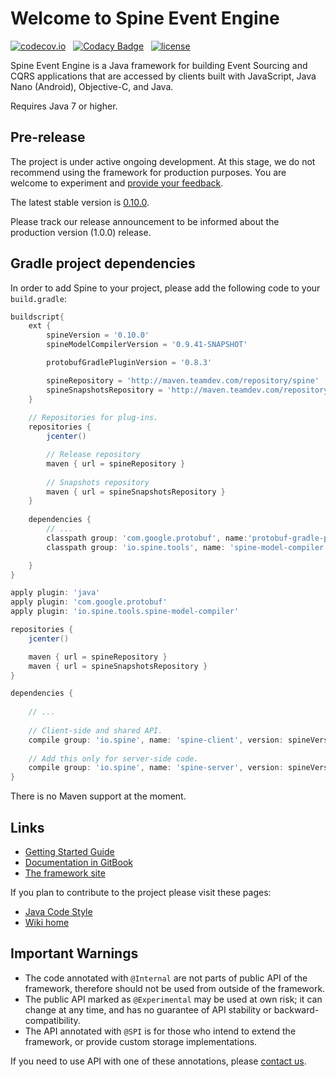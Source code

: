 # Welcome to Spine Event Engine

 [![codecov.io](https://codecov.io/github/SpineEventEngine/core-java/coverage.svg?branch=master)](https://codecov.io/github/SpineEventEngine/core-java?branch=master) &nbsp;
 [![Codacy Badge](https://api.codacy.com/project/badge/Grade/dc09a913cbe544dba54a21116d3f5fc7)](https://www.codacy.com/app/SpineEventEngine/core-java?utm_source=github.com&amp;utm_medium=referral&amp;utm_content=SpineEventEngine/core-java&amp;utm_campaign=Badge_Grade) &nbsp;
[![license](https://img.shields.io/badge/license-Apache%20License%202.0-blue.svg?style=flat)](http://www.apache.org/licenses/LICENSE-2.0)

Spine Event Engine is a Java framework for building Event Sourcing and CQRS applications that are accessed by
clients built with JavaScript, Java Nano (Android), Objective-C, and Java.

Requires Java 7 or higher.

## Pre-release
The project is under active ongoing development. At this stage, we do not recommend using the framework for production purposes.
You are welcome to experiment and [provide your feedback][email-developers].

The latest stable version is [0.10.0][latest-release].

Please track our release announcement to be informed about the production version (1.0.0) release.  

## Gradle project dependencies

In order to add Spine to your project, please add the following code to your `build.gradle`:

```groovy
buildscript{
    ext {
        spineVersion = '0.10.0'
        spineModelCompilerVersion = '0.9.41-SNAPSHOT'

        protobufGradlePluginVersion = '0.8.3'

        spineRepository = 'http://maven.teamdev.com/repository/spine'
        spineSnapshotsRepository = 'http://maven.teamdev.com/repository/spine-snapshots'
    }
    
    // Repositories for plug-ins.
    repositories {
        jcenter()

        // Release repository
        maven { url = spineRepository }
        
        // Snapshots repository
        maven { url = spineSnapshotsRepository }
    }
        
    dependencies {
        // ...
        classpath group: 'com.google.protobuf', name:'protobuf-gradle-plugin', version: protobufGradlePluginVersion        
        classpath group: 'io.spine.tools', name: 'spine-model-compiler', version: spineModelCompilerVersion

    }
}

apply plugin: 'java'
apply plugin: 'com.google.protobuf'
apply plugin: 'io.spine.tools.spine-model-compiler'

repositories {
    jcenter()

    maven { url = spineRepository }
    maven { url = spineSnapshotsRepository }
}

dependencies {
        
    // ...
    
    // Client-side and shared API. 
    compile group: 'io.spine', name: 'spine-client', version: spineVersion
    
    // Add this only for server-side code. 
    compile group: 'io.spine', name: 'spine-server', version: spineVersion
}
```
There is no Maven support at the moment. 

## Links
* [Getting Started Guide][getting-started]
* [Documentation in GitBook][spine-git-book]
* [The framework site][spine-site]

If you plan to contribute to the project please visit these pages:
* [Java Code Style][java-code-style]
* [Wiki home][wiki-home]

## Important Warnings
* The code annotated with `@Internal` are not parts of public API of the framework, therefore should
not be used from outside of the framework.
* The public API marked as `@Experimental` may be used at own risk; it can change at any time, 
and has no guarantee of API stability or backward-compatibility.
* The API annotated with `@SPI` is for those who intend to extend the framework, 
or provide custom storage implementations. 

If you need to use API with one of these annotations, please [contact us][email-developers].

[email-developers]: mailto:spine-developers@teamdev.com
[latest-release]: https://github.com/SpineEventEngine/core-java/releases/tag/0.8.0 
[spine-site]: https://spine3.org/
[spine-git-book]: https://docs.spine3.org/
[wiki-home]: https://github.com/SpineEventEngine/core-java/wiki
[java-code-style]: https://github.com/SpineEventEngine/core-java/wiki/Java-Code-Style 
[getting-started]: https://github.com/SpineEventEngine/documentation/blob/master/getting-started/index.md
